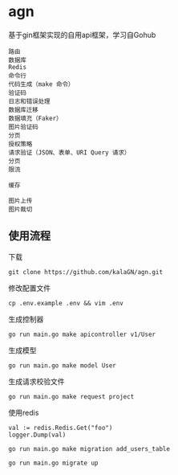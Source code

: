 # agn
基于gin框架实现的自用api框架，学习自Gohub

    路由
    数据库
    Redis
    命令行
    代码生成（make 命令）
    验证码
    日志和错误处理
    数据库迁移
    数据填充（Faker）
    图片验证码
    分页
    授权策略
    请求验证（JSON、表单、URI Query 请求）
    分页
    限流

    缓存

    图片上传
    图片裁切


## 使用流程

下载
```
git clone https://github.com/kalaGN/agn.git
```
修改配置文件
```
cp .env.example .env && vim .env
```
生成控制器
```
go run main.go make apicontroller v1/User
```
生成模型
```
go run main.go make model User
```
生成请求校验文件

```
go run main.go make request project
```

使用redis
```
val := redis.Redis.Get("foo")
logger.Dump(val)
```

```
go run main.go make migration add_users_table
```

```
go run main.go migrate up
```